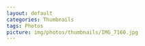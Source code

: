 ```yaml
---
layout: default
categories: Thumbnails
tags: Photos
picture: img/photos/thumbnails/IMG_7160.jpg
---
```

